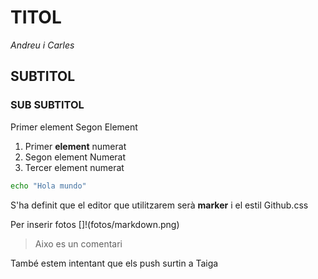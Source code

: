 # TITOL

*Andreu i Carles*

## SUBTITOL

### SUB SUBTITOL

Primer element
Segon Element


1. Primer **element** numerat
1. Segon element Numerat
1. Tercer element numerat

```bash
echo "Hola mundo"
```

S'ha definit que el editor que utilitzarem serà **marker** i el estil Github.css

Per inserir fotos
[]!(fotos/markdown.png)

> Aixo es un comentari

També estem intentant que els push surtin a Taiga
